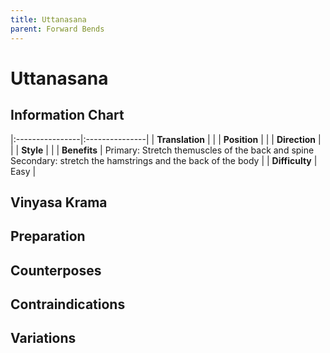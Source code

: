 ```yaml
---
title: Uttanasana
parent: Forward Bends
---
```


# Uttanasana

## Information Chart

|:----------------|:---------------|
| **Translation** |    |
| **Position**    |    |
| **Direction**   |     |
| **Style**       |     |
| **Benefits**    | Primary: Stretch themuscles of the back and spine <br> Secondary: stretch the hamstrings and the back of the body   |
| **Difficulty**  |  Easy                              | 

## Vinyasa Krama 

## Preparation 

## Counterposes

## Contraindications

## Variations